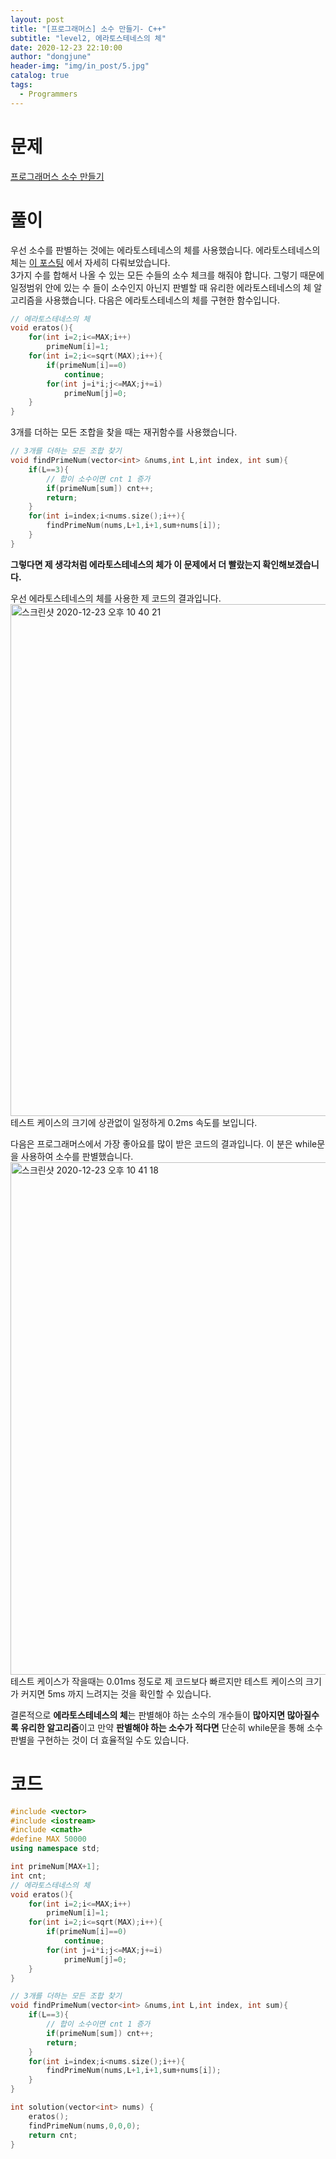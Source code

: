 ```yaml
---
layout: post
title: "[프로그래머스] 소수 만들기- C++"
subtitle: "level2, 에라토스테네스의 체"
date: 2020-12-23 22:10:00
author: "dongjune"
header-img: "img/in_post/5.jpg"
catalog: true
tags:
  - Programmers
---
```

# 문제
[프로그래머스 소수 만들기](https://programmers.co.kr/learn/courses/30/lessons/12977)
# 풀이
우선 소수를 판별하는 것에는 에라토스테네스의 체를 사용했습니다. 에라토스테네스의 체는 [이 포스팅](https://donggoolosori.github.io/2020/10/16/eratos/) 에서 자세히 다뤄보았습니다.  
3가지 수를 합해서 나올 수 있는 모든 수들의 소수 체크를 해줘야 합니다. 그렇기 때문에 일정범위 안에 있는 수 들이 소수인지 아닌지 판별할 때 유리한 에라토스테네스의 체 알고리즘을 사용했습니다. 다음은 에라토스테네스의 체를 구현한 함수입니다.
```c++
// 에라토스테네스의 체
void eratos(){
    for(int i=2;i<=MAX;i++)
        primeNum[i]=1;
    for(int i=2;i<=sqrt(MAX);i++){
        if(primeNum[i]==0)
            continue;
        for(int j=i*i;j<=MAX;j+=i)
            primeNum[j]=0;
    }
}
```
3개를 더하는 모든 조합을 찾을 때는 재귀함수를 사용했습니다.
```c++
// 3개를 더하는 모든 조합 찾기
void findPrimeNum(vector<int> &nums,int L,int index, int sum){
    if(L==3){
        // 합이 소수이면 cnt 1 증가
        if(primeNum[sum]) cnt++;
        return;
    }
    for(int i=index;i<nums.size();i++){
        findPrimeNum(nums,L+1,i+1,sum+nums[i]);
    }
}
```
  
**그렇다면 제 생각처럼 에라토스테네스의 체가 이 문제에서 더 빨랐는지 확인해보겠습니다.**  

우선 에라토스테네스의 체를 사용한 제 코드의 결과입니다.
<img width="819" alt="스크린샷 2020-12-23 오후 10 40 21" src="https://user-images.githubusercontent.com/53213397/103001421-4f0f7980-4570-11eb-9fd4-72a58bc031d2.png">
테스트 케이스의 크기에 상관없이 일정하게 0.2ms 속도를 보입니다.  
  
다음은 프로그래머스에서 가장 좋아요를 많이 받은 코드의 결과입니다. 이 분은 while문을 사용하여 소수를 판별했습니다.
<img width="820" alt="스크린샷 2020-12-23 오후 10 41 18" src="https://user-images.githubusercontent.com/53213397/103001427-520a6a00-4570-11eb-80b7-b038e669611d.png">
테스트 케이스가 작을때는 0.01ms 정도로 제 코드보다 빠르지만 테스트 케이스의 크기가 커지면 5ms 까지 느려지는 것을 확인할 수 있습니다.  

결론적으로 **에라토스테네스의 체**는 판별해야 하는 소수의 개수들이 **많아지면 많아질수록 유리한 알고리즘**이고 만약 **판별해야 하는 소수가 적다면** 단순히 while문을 통해 소수판별을 구현하는 것이 더 효율적일 수도 있습니다.

# 코드
```c++
#include <vector>
#include <iostream>
#include <cmath>
#define MAX 50000
using namespace std;

int primeNum[MAX+1];
int cnt;
// 에라토스테네스의 체
void eratos(){
    for(int i=2;i<=MAX;i++)
        primeNum[i]=1;
    for(int i=2;i<=sqrt(MAX);i++){
        if(primeNum[i]==0)
            continue;
        for(int j=i*i;j<=MAX;j+=i)
            primeNum[j]=0;
    }
}

// 3개를 더하는 모든 조합 찾기
void findPrimeNum(vector<int> &nums,int L,int index, int sum){
    if(L==3){
        // 합이 소수이면 cnt 1 증가
        if(primeNum[sum]) cnt++;
        return;
    }
    for(int i=index;i<nums.size();i++){
        findPrimeNum(nums,L+1,i+1,sum+nums[i]);
    }
}

int solution(vector<int> nums) {
    eratos();
    findPrimeNum(nums,0,0,0);
    return cnt;
}
```